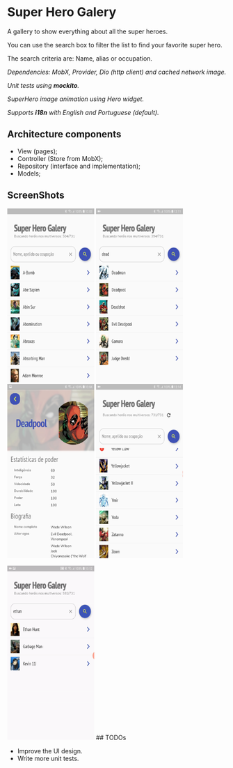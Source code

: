# Super Hero Galery

A gallery to show everything about all the super heroes.

You can use the search box to filter the list to find your favorite super hero.

The search criteria are: Name, alias or occupation.

*Dependencies: MobX, Provider, Dio (http client) and cached network image.*

*Unit tests using **mockito**.*

*SuperHero image animation using Hero widget.*

*Supports **i18n** with English and Portuguese (default).*

## Architecture components

* View (pages);
* Controller (Store from MobX);
* Repository (interface and implementation);
* Models;

## ScreenShots

<img src="readme/Screenshot_1.jpg" width="200" height="400" /> <img src="readme/Screenshot_2.jpg" width="200" height="400" /> <img src="readme/Screenshot_3.jpg" width="200" height="400" /> <img src="readme/Screenshot_4.jpg" width="200" height="400" />

<img src="readme/transition_demo.gif" width="200" height="400" />
## TODOs

* Improve the UI design.
* Write more unit tests.